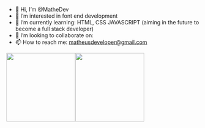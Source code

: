 - 👋 Hi, I’m @MatheDev
- 👀 I’m interested in font end development
- 🌱 I’m currently learning: HTML, CSS JAVASCRIPT (aiming in the future to become a full stack developer)
- 💞️ I’m looking to collaborate on:
- 📫 How to reach me: matheusdeveloper@gmail.com

<!---
MatheDev/MatheDev is a ✨ special ✨ repository because its `README.md` (this file) appears on your GitHub profile.
You can click the Preview link to take a look at your changes.
--->

<div style="display:flex">
  <img height=180 align="center" src="https://github-readme-stats.vercel.app/api?username=MatheDev&show_icons=true&theme=dracula" />
  <img height=180 align="center" src="https://github-readme-stats.vercel.app/api/top-langs?username=MatheDev&layout=compact&langs_count=8&card_width=320&theme=dracula" />
</div>


